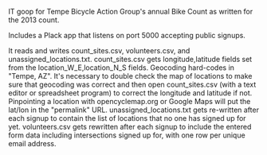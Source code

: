 IT goop for Tempe Bicycle Action Group's annual Bike Count as written for the 2013 count.

Includes a Plack app that listens on port 5000 accepting public signups.

It reads and writes count_sites.csv, volunteers.csv, and unassigned_locations.txt.
count_sites.csv gets longitude,latitude fields set from the location_W_E,location_N_S fields.
Geocoding hard-codes in "Tempe, AZ".
It's necessary to double check the map of locations to make sure that geocoding was correct
and then open count_sites.csv (with a text editor or spreadsheet program) to correct the
longitude and latitude if not.  Pinpointing a location with opencyclemap.org or Google
Maps will put the lat/lon in the "permalink" URL.
unassigned_locations.txt gets re-written after each signup to contain the list of locations
that no one has signed up for yet.
volunteers.csv gets rewritten after each signup to include the entered form data including
intersections signed up for, with one row per unique email address.
